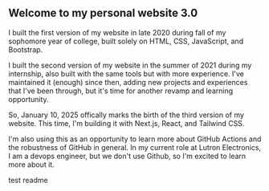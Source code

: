 ## Welcome to my personal website 3.0 ##

I built the first version of my website in late 2020 during fall of my sophomore year of college, built solely on HTML, CSS,
JavaScript, and Bootstrap. 

I built the second version of my website in the summer of 2021 during my internship, also built with
the same tools but with more experience. I've maintained it (enough) since then, adding new projects and experiences that I've
been through, but it's time for another revamp and learning opportunity. 

So, January 10, 2025 offically marks the birth of the third version of my website. This time, I'm building it with Next.js, React, and Tailwind CSS.

I'm also using this as an opportunity to learn more about GitHub Actions and the robustness of GitHub in general. In my current role at Lutron Electronics, I am a devops engineer, but we don't use Github, so I'm excited to learn more about it.

test readme